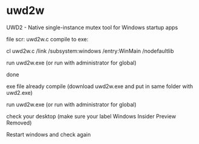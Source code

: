 # uwd2w
UWD2 - Native single-instance mutex tool for Windows startup apps 

file scr: uwd2w.c
compile to exe:

cl uwd2w.c /link /subsystem:windows /entry:WinMain /nodefaultlib

run uwd2w.exe (or run with administrator for global)

done


exe file already compile (download uwd2w.exe and put in same folder with uwd2.exe)

run uwd2w.exe (or run with administrator for global)

check your desktop (make sure your label Windows Insider Preview Removed)

Restart windows and check again 
